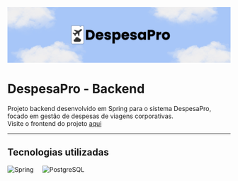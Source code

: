 ![DespesaPro](despesaPro-banner.png)

# DespesaPro - Backend

Projeto backend desenvolvido em Spring para o sistema DespesaPro, focado em gestão de despesas de viagens corporativas.
<br>
Visite o frontend do projeto <a href="https://github.com/enzogl7/despesapro">aqui</a>

---

## Tecnologias utilizadas

<div align="left">
  <img src="https://cdn.jsdelivr.net/gh/devicons/devicon/icons/spring/spring-original.svg" height="40" alt="Spring" />
  <img width="12" />
  <img src="https://cdn.jsdelivr.net/gh/devicons/devicon/icons/postgresql/postgresql-original.svg" height="40" alt="PostgreSQL" />
</div>
